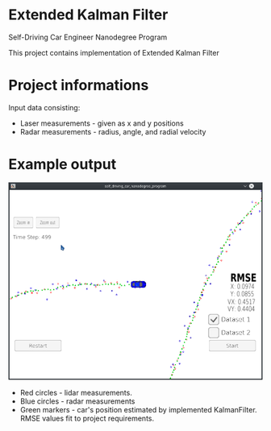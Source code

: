 # Extended Kalman Filter 
Self-Driving Car Engineer Nanodegree Program

This project contains implementation of Extended Kalman Filter

[//]: # (Image References)

[screen]:  ./Screenshot_20180127_191031.png "Screenshot of finished run"

# Project informations

Input data consisting:
+ Laser measurements - given as x and y positions
+ Radar measurements - radius, angle, and radial velocity

# Example output
![Finished run][screen]

+ Red circles - lidar measurements.
+ Blue circles - radar measurements
+ Green markers - car's position estimated by implemented KalmanFilter. RMSE values fit to project requirements.

